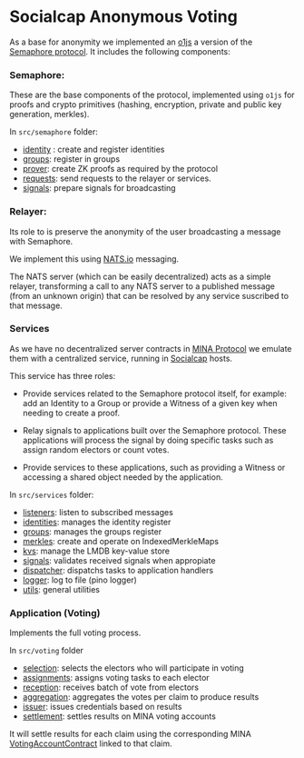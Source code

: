 # Socialcap Anonymous Voting

As a base for anonymity we implemented an [o1js](https://docs.minaprotocol.com/zkapps/o1js) a version of the [Semaphore protocol](./docs/semaphore.md). It includes the following components:

### Semaphore: 

These are the base components of the protocol, implemented using `o1js` for proofs and crypto primitives (hashing, encryption, private and public key generation, merkles).

In `src/semaphore` folder:

- [identity](src/semaphore/identity.ts) : create and register identities
- [groups](src/semaphore/groups.ts): register in groups
- [prover](src/semaphore/prover.ts): create ZK proofs as required by the protocol
- [requests](src/semaphore/requests.ts): send requests to the relayer or services.
- [signals](src/semaphore/signals.t): prepare signals for broadcasting

### Relayer:

Its role to is preserve the anonymity of the user broadcasting a message with Semaphore.

We implement this using [NATS.io](https://nats.io) messaging. 

The NATS server (which can be easily decentralized) acts as a simple relayer, transforming a call to any NATS server to a published message (from an unknown origin) that can be resolved by any service suscribed to that message.

### Services

As we have no decentralized server contracts in [MINA Protocol](https://minaprotocol.com) we emulate them with a centralized service, running in [Socialcap](https://socialcap.app) hosts. 

This service has three roles:

- Provide services related to the Semaphore protocol itself, for example: add an Identity to a Group or provide a Witness of a given key when needing to create a proof.  

- Relay signals to applications built over the Semaphore protocol. These applications will process the signal by doing specific tasks such as assign random electors or count votes. 

- Provide services to these applications, such as providing a Witness or accessing a shared object needed by the application.  

In `src/services` folder:

- [listeners](src/services/listener.ts): listen to subscribed messages
- [identities](src/services/identities.ts):  manages the identity register
- [groups](src/services/groups.ts): manages the groups register
- [merkles](src/services/merkles.ts): create and operate on IndexedMerkleMaps
- [kvs](src/services/kvs.ts): manage the LMDB key-value store
- [signals](src/services/signals.ts): validates received signals when appropiate
- [dispatcher](src/services/dispatcher.ts): dispatchs tasks to application handlers
- [logger](src/services/logger.ts): log to file (pino logger)
- [utils](src/services/utils.ts): general utilities

### Application (Voting)

Implements the full voting process.

In `src/voting` folder

- [selection](src/voting/selection.ts): selects the electors who will participate in voting
- [assignments](src/voting/assignments.ts): assigns voting tasks to each elector
- [reception](src/voting/reception.ts): receives batch of vote from electors
- [aggregation](src/voting/aggregation.ts): aggregates the votes per claim to produce results
- [issuer](src/voting/issuer.ts): issues credentials based on results
- [settlement](src/voting/settlement.ts): settles results on MINA voting accounts

It will settle results for each claim using the corresponding MINA [VotingAccountContract]() linked to that claim. 


